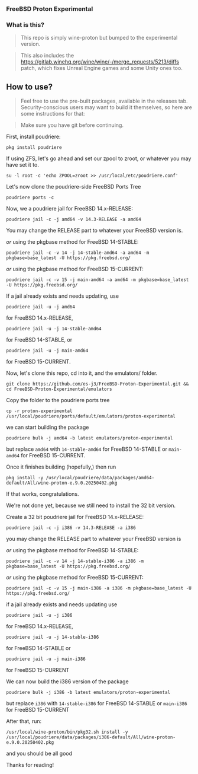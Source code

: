 ### FreeBSD Proton Experimental

### What is this?
> This repo is simply wine-proton but bumped to the experimental version.

> This also includes the https://gitlab.winehq.org/wine/wine/-/merge_requests/5213/diffs patch, which fixes Unreal Engine games and some Unity ones too.

## How to use?
> Feel free to use the pre-built packages, available in the releases tab. Security-conscious users may want to build it themselves, so here are some instructions for that:

> Make sure you have git before continuing.

First, install poudriere:
```
pkg install poudriere
```

If using ZFS, let's go ahead and set our zpool to zroot, or whatever you may have set it to.
```
su -l root -c 'echo ZPOOL=zroot >> /usr/local/etc/poudriere.conf'
```

Let's now clone the poudriere-side FreeBSD Ports Tree
```
poudriere ports -c
```

Now, we a poudriere jail for FreeBSD 14.x-RELEASE: 
```
poudriere jail -c -j amd64 -v 14.3-RELEASE -a amd64
```
You may change the RELEASE part to whatever your FreeBSD version is.

*or* using the pkgbase method for FreeBSD 14-STABLE: 
```
poudriere jail -c -v 14 -j 14-stable-amd64 -a amd64 -m pkgbase=base_latest -U https://pkg.freebsd.org/
```

*or* using the pkgbase method for FreeBSD 15-CURRENT: 
```
poudriere jail -c -v 15 -j main-amd64 -a amd64 -m pkgbase=base_latest -U https://pkg.freebsd.org/
```

If a jail already exists and needs updating, use 
```
poudriere jail -u -j amd64
``` 
for FreeBSD 14.x-RELEASE, 
```
poudriere jail -u -j 14-stable-amd64
``` 
for FreeBSD 14-STABLE, or 
```
poudriere jail -u -j main-amd64
``` 
for FreeBSD 15-CURRENT.

Now, let's clone this repo, cd into it, and the emulators/ folder.
```
git clone https://github.com/es-j3/FreeBSD-Proton-Experimental.git && cd FreeBSD-Proton-Experimental/emulators
``` 

Copy the folder to the poudriere ports tree 
```
cp -r proton-experimental /usr/local/poudriere/ports/default/emulators/proton-experimental
``` 

we can start building the package 
```
poudriere bulk -j amd64 -b latest emulators/proton-experimental
``` 
but replace ```amd64``` with ```14-stable-amd64``` for FreeBSD 14-STABLE or ```main-amd64``` for FreeBSD 15-CURRENT.

Once it finishes building (hopefully,) then run 
```
pkg install -y /usr/local/poudriere/data/packages/amd64-default/All/wine-proton-e.9.0.20250402.pkg
``` 
If that works, congratulations. 

We're not done yet, because we still need to install the 32 bit version.

Create a 32 bit poudriere jail for FreeBSD 14.x-RELEASE: 
```
poudriere jail -c -j i386 -v 14.3-RELEASE -a i386
``` 
you may change the RELEASE part to whatever your FreeBSD version is

*or* using the pkgbase method for FreeBSD 14-STABLE: 
```
poudriere jail -c -v 14 -j 14-stable-i386 -a i386 -m pkgbase=base_latest -U https://pkg.freebsd.org/
```

*or* using the pkgbase method for FreeBSD 15-CURRENT: 
```
poudriere jail -c -v 15 -j main-i386 -a i386 -m pkgbase=base_latest -U https://pkg.freebsd.org/
```

if a jail already exists and needs updating use 
```
poudriere jail -u -j i386
``` 
for FreeBSD 14.x-RELEASE, 
```
poudriere jail -u -j 14-stable-i386
``` 
for FreeBSD 14-STABLE or 
```
poudriere jail -u -j main-i386
``` 
for FreeBSD 15-CURRENT

We can now build the i386 version of the package 
```
poudriere bulk -j i386 -b latest emulators/proton-experimental
``` 
but replace ```i386``` with ```14-stable-i386``` for FreeBSD 14-STABLE or ```main-i386``` for FreeBSD 15-CURRENT

After that, run: 
```
/usr/local/wine-proton/bin/pkg32.sh install -y /usr/local/poudriere/data/packages/i386-default/All/wine-proton-e.9.0.20250402.pkg
``` 
and you should be all good

Thanks for reading!
